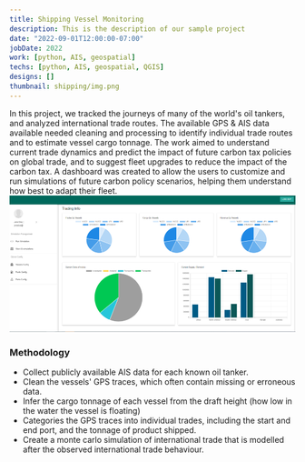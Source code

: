 ```yaml
---
title: Shipping Vessel Monitoring
description: This is the description of our sample project
date: "2022-09-01T12:00:00-07:00"
jobDate: 2022
work: [python, AIS, geospatial]
techs: [python, AIS, geospatial, QGIS]
designs: []
thumbnail: shipping/img.png
---
```


In this project, we tracked the journeys of many of the world's oil tankers, and analyzed international trade routes.
The available GPS & AIS data available needed cleaning and processing to identify individual trade routes and to estimate vessel cargo tonnage.
The work aimed to understand current trade dynamics and predict the impact of future carbon tax policies on global trade,
and to suggest fleet upgrades to reduce the impact of the carbon tax.
A dashboard was created to allow the users to customize and run simulations of future carbon policy scenarios, helping them understand how best to adapt their fleet.
![img_1.png](dashboard.png)

### Methodology

* Collect publicly available AIS data for each known oil tanker.
* Clean the vessels' GPS traces, which often contain missing or erroneous data. 
* Infer the cargo tonnage of each vessel from the draft height (how low in the water the vessel is floating)  
* Categories the GPS traces into individual trades, including the start and end port, and the tonnage of product shipped.
* Create a monte carlo simulation of international trade that is modelled after the observed international trade behaviour.